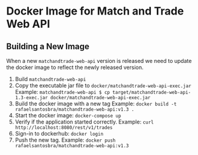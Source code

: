 Docker Image for Match and Trade Web API
========================================

Building a New Image
--------------------
When a new `matchandtrade-web-api` version is released we need to update
the docker image to reflect the newly released version.

1. Build `matchandtrade-web-api`
2. Copy the executable jar file to `docker/matchandtrade-web-api-exec.jar`
Example: `matchandtrade-web-api $ cp target/matchandtrade-web-api-1.3-exec.jar docker/matchandtrade-web-api-exec.jar`
3. Build the docker image with a new tag
Example: `docker build -t rafaelsantosbra/matchandtrade-web-api:v1.3 .`
4. Start the docker image: `docker-compose up`
5. Verify if the application started correctly.
Example: `curl http://localhost:8080/rest/v1/trades`
6. Sign-in to dockerhub: `docker login`
7. Push the new tag.
Example: `docker push rafaelsantosbra/matchandtrade-web-api:v1.3`

